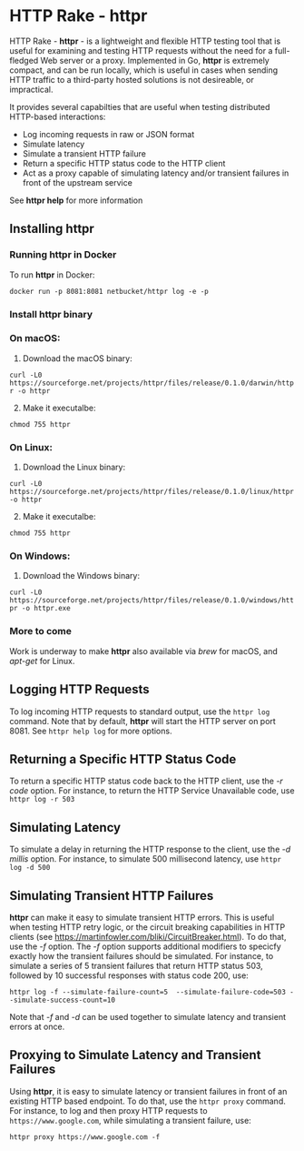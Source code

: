 # HTTP Rake - httpr
HTTP Rake - **httpr** - is a lightweight and flexible HTTP testing tool that is useful for examining  and testing HTTP requests without the need for a full-fledged Web server or a proxy. Implemented in Go, **httpr** is extremely compact, and can be run locally, which is useful in cases when sending HTTP traffic to a third-party hosted solutions is not desireable, or impractical. 

It provides several capabilties that are useful when testing distributed HTTP-based interactions:
 * Log incoming requests in raw or JSON format
 * Simulate latency
 * Simulate a transient HTTP failure
 * Return a specific HTTP status code to the HTTP client
 * Act as a proxy capable of simulating latency and/or transient failures in front of the upstream service
 
See **httpr help** for more information
 
## Installing httpr

### Running httpr in Docker
To run **httpr** in Docker:

  ```docker run -p 8081:8081 netbucket/httpr log -e -p```
  
### Install httpr binary
### On macOS:
1. Download the macOS binary:

  ```curl -L0 https://sourceforge.net/projects/httpr/files/release/0.1.0/darwin/httpr -o httpr```
  
  
2. Make it executalbe:

  ```chmod 755 httpr```

### On Linux:
1. Download the Linux binary:

  ```curl -L0 https://sourceforge.net/projects/httpr/files/release/0.1.0/linux/httpr -o httpr```
  
  
2. Make it executalbe:

  ```chmod 755 httpr```

### On Windows:
1. Download the Windows binary:

  ```curl -L0 https://sourceforge.net/projects/httpr/files/release/0.1.0/windows/httpr -o httpr.exe```

### More to come
Work is underway to make **httpr** also available via *brew* for macOS, and *apt-get* for Linux.
 
## Logging HTTP Requests
To log incoming HTTP requests to standard output, use the `httpr log` command. Note that by default, **httpr** will start the HTTP server on port 8081. See `httpr help log` for more options.
 
## Returning a Specific HTTP Status Code
To return a specific HTTP status code back to the HTTP client, use the *-r code* option. For instance, to return the HTTP Service Unavailable code, use `httpr log -r 503`

## Simulating Latency
To simulate a delay in returning the HTTP response to the client, use the *-d millis* option. For instance, to simulate 500 millisecond latency, use `httpr log -d 500`

## Simulating Transient HTTP Failures
**httpr** can make it easy to simulate transient HTTP errors. This is useful when testing HTTP retry logic, or the circuit breaking capabilities in HTTP clients (see https://martinfowler.com/bliki/CircuitBreaker.html). To do that, use the *-f* option. The *-f* option supports additional modifiers to specicfy exactly how the transient failures should be simulated. For instance, to simulate a series of 5 transient failures that return HTTP status 503, followed by 10 successful responses with status code 200, use:

  ```httpr log -f --simulate-failure-count=5  --simulate-failure-code=503 --simulate-success-count=10```
  
 Note that *-f* and *-d* can be used together to simulate latency and transient errors at once.
 
 ## Proxying to Simulate Latency and Transient Failures
 Using **httpr**, it is easy to simulate latency or transient failures in front of an existing HTTP based endpoint. To do that, use the `httpr proxy` command.
 For instance, to log and then proxy HTTP requests to `https://www.google.com`, while simulating a transient failure, use:

  ```httpr proxy https://www.google.com -f```
 
